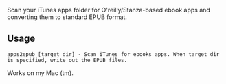 Scan your iTunes apps folder for O'reilly/Stanza-based ebook apps and converting them to standard EPUB format. 

Usage
-----

    apps2epub [target dir] - Scan iTunes for ebooks apps. When target dir is specified, write out the EPUB files.

Works on my Mac (tm).   
